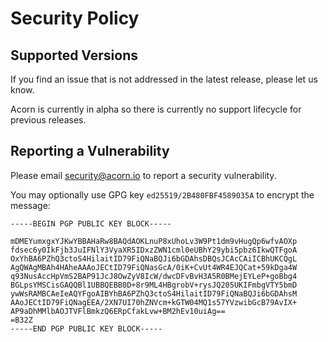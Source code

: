# Security Policy

## Supported Versions

If you find an issue that is not addressed in the latest release, please let us know.

Acorn is currently in alpha so there is currently no support lifecycle for previous releases.

## Reporting a Vulnerability

Please email security@acorn.io to report a security vulnerability.

You may optionally use GPG key `ed25519/2B480FBF4589035A` to encrypt the message:
```
-----BEGIN PGP PUBLIC KEY BLOCK-----

mDMEYumxgxYJKwYBBAHaRw8BAQdAOKLnuP8xUhoLv3W9Pt1dm9vHugQp6wfvAOXp
fdsec6y0IkFjb3JuIFNlY3VyaXR5IDxzZWN1cml0eUBhY29ybi5pbz6IkwQTFgoA
OxYhBA6PZhQ3ctoS4HilaitID79FiQNaBQJi6bGDAhsDBQsJCAcCAiICBhUKCQgL
AgQWAgMBAh4HAheAAAoJECtID79FiQNasGcA/0iK+CvUt4WR4EJQCat+59kDga4W
q93NusAccHpVmS2BAP91JcJ8OwZyV8IcW/dwcDFvBvH3A5R0BMejEYLeP+goBbg4
BGLpsYMSCisGAQQBl1UBBQEBB0D+8r9ML4HBgrobV+rysJQ205UKIFmbgVTY5bmD
ywWsRAMBCAeIeAQYFgoAIBYhBA6PZhQ3ctoS4HilaitID79FiQNaBQJi6bGDAhsM
AAoJECtID79FiQNagEEA/2XN7UI70hZNVcm+kGTW04MQ1s57YVzwibGcB79AvIX+
AP9aDhMMlbAOJTVFlBmkzQ6ERpCfakLvw+BM2hEv10uiAg==
=B32Z
-----END PGP PUBLIC KEY BLOCK-----
```
